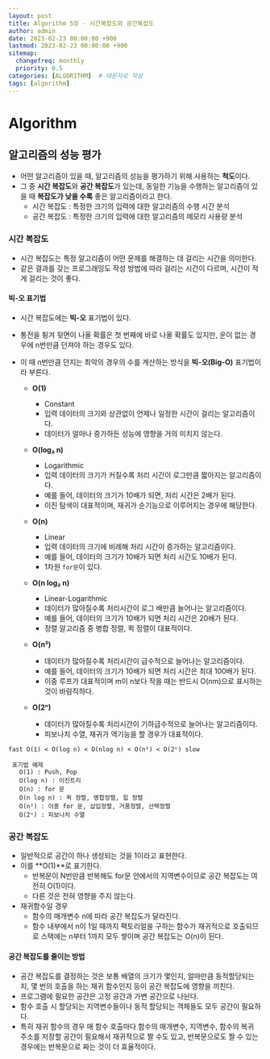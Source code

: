 ```yaml
---
layout: post
title: Algorithm 5장 - 시간복잡도와 공간복잡도
author: admin
date: 2023-02-23 00:00:00 +900
lastmod: 2023-02-23 00:00:00 +900
sitemap:
  changefreq: monthly
  priority: 0.5
categories: [ALGORITHM]  # 대문자로 작성
tags: [algorithm]
---
```

# Algorithm
## 알고리즘의 성능 평가
- 어떤 알고리즘이 있을 때, 알고리즘의 성능을 평가하기 위해 사용하는 **척도**이다.
- 그 중 **시간 복잡도**와 **공간 복잡도**가 있는데, 동일한 기능을 수행하는 알고리즘이 있을 때 **복잡도가 낮을 수록** 좋은 알고리즘이라고 한다.
  - 시간 복잡도 : 특정한 크기의 입력에 대한 알고리즘의 수행 시간 분석
  - 공간 복잡도 : 특정한 크기의 입력에 대한 알고리즘의 메모리 사용량 분석

### 시간 복잡도
- 시간 복잡도는 특정 알고리즘이 어떤 문제를 해결하는 데 걸리는 시간을 의미한다.
- 같은 결과를 갖는 프로그래밍도 작성 방법에 따라 걸리는 시간이 다르며, 시간이 적게 걸리는 것이 좋다.

#### 빅-오 표기법
- 시간 복잡도에는 **빅-오** 표기법이 있다.
- 통전을 튕겨 뒷면이 나올 확률은 첫 번째에 바로 나올 확률도 있지만, 운이 없는 경우에 n번만큼 던져야 하는 경우도 있다.
- 이 때 n번만큼 던지는 최악의 경우의 수를 계산하는 방식을 **빅-오(Big-O)** 표기법이라 부른다.

    - **O(1)**
      - Constant
      - 입력 데이터의 크기와 상관없이 언제나 일정한 시간이 걸리는 알고리즘이다.
      - 데이터가 얼마나 증가하든 성능에 영향을 거의 미치지 않는다.

    - **O(log₂ n)**
      - Logarithmic
      - 입력 데이터의 크기가 커질수록 처리 시간이 로그만큼 짧아지는 알고리즘이다.
      - 예를 들어, 데이터의 크기가 10배가 되면, 처리 시간은 2배가 된다.
      - 이진 탐색이 대표적이며, 재귀가 순기능으로 이루어지는 경우에 해당한다.

    - **O(n)**
      - Linear
      - 입력 데이터의 크기에 비례해 처리 시간이 증가하는 알고리즘이다.
      - 예를 들어, 데이터의 크기가 10배가 되면 처리 시간도 10배가 된다.
      - 1차원 `for문`이 있다.

    - **O(n log₂ n)**
      - Linear-Logarithmic
      - 데이터가 많아질수록 처리시간이 로그 배만큼 늘어나는 알고리즘이다.
      - 예를 들어, 데이터의 크기가 10배가 되면 처리 시간은 20배가 된다.
      - 정렬 알고리즘 중 병합 정렬, 퀵 정렬이 대표적이다.

    - **O(n²)**
      - 데이터가 많아질수록 처리시간이 급수적으로 늘어나는 알고리즘이다.
      - 예를 들어, 데이터의 크기가 10배가 되면 처리 시간은 최대 100배가 된다.
      - 이중 루프가 대표적이며 m이 n보다 작을 때는 반드시 O(nm)으로 표시하는 것이 바람직하다.

    - **O(2ⁿ)**
      - 데이터가 많아질수록 처리시간이 기하급수적으로 늘어나는 알고리즘이다.
      - 피보나치 수열, 재귀가 역기능을 할 경우가 대표적이다.

```fast O(1) < O(log n) < O(nlog n) < O(n²) < O(2ⁿ) slow```

     표기법 예제
       O(1) : Push, Pop
       O(log n) : 이진트리
       O(n) : for 문
       O(n log n) : 퀵 정렬, 병합정렬, 힙 정렬
       O(n²) : 이중 for 문, 삽입정렬, 거품정렬, 선택정렬
       O(2ⁿ) : 피보나치 수열

### 공간 복잡도
- 일반적으로 공간이 하나 생성되는 것을 1이라고 표현한다.
- 이를 **O(1)**로 표기한다.
  - 반복문이 N번만큼 반복해도 for문 안에서의 지역변수이므로 공간 복잡도는 여전히 O(1)이다.
  - 다른 것은 전혀 영향을 주지 않는다.
- 재귀함수일 경우
  - 함수의 매개변수 n에 따라 공간 복잡도가 달라진다.
  - 함수 내부에서 n이 1일 때까지 팩토리얼을 구하는 함수가 재귀적으로 호출되므로 스택에는 n부터 1까지 모두 쌓이며 공간 복잡도는 O(n)이 된다.

#### 공간 복잡도를 줄이는 방법
- 공간 복잡도를 결정하는 것은 보통 배열의 크기가 몇인지, 얼마만큼 동적할당되는지, 몇 번의 호출을 하는 재귀 함수인지 등이 공간 복잡도에 영향을 끼친다.
- 프로그램에 필요한 공간은 고정 공간과 가변 공간으로 나뉜다.
- 함수 호출 시 할당되는 지역변수들이나 동적 할당되는 객체들도 모두 공간이 필요하다.
- 특히 재귀 함수의 경우 매 함수 호출마다 함수의 매개변수, 지역변수, 함수의 복귀 주소를 저장할 공간이 필요해서 재귀적으로 짤 수도 있고, 반복문으로도 짤 수 있는 경우에는 반복문으로 짜는 것이 더 효율적이다.